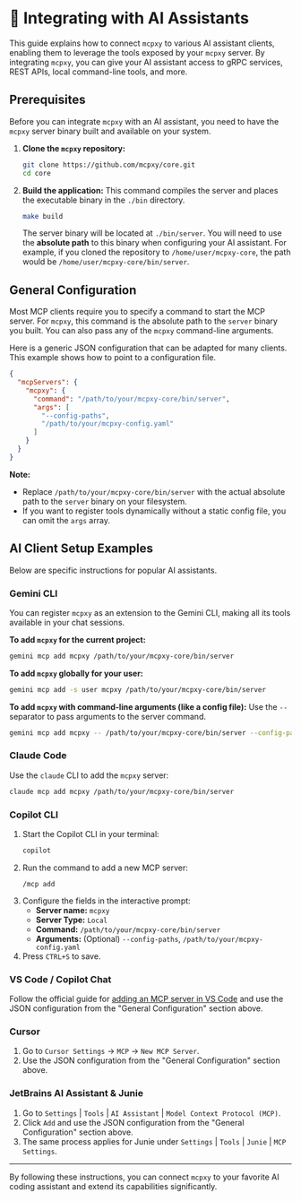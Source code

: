 # 🔌 Integrating with AI Assistants

This guide explains how to connect `mcpxy` to various AI assistant clients, enabling them to leverage the tools exposed by your `mcpxy` server. By integrating `mcpxy`, you can give your AI assistant access to gRPC services, REST APIs, local command-line tools, and more.

## Prerequisites

Before you can integrate `mcpxy` with an AI assistant, you need to have the `mcpxy` server binary built and available on your system.

1.  **Clone the `mcpxy` repository:**
    ```bash
    git clone https://github.com/mcpxy/core.git
    cd core
    ```

2.  **Build the application:**
    This command compiles the server and places the executable binary in the `./bin` directory.
    ```bash
    make build
    ```
    The server binary will be located at `./bin/server`. You will need to use the **absolute path** to this binary when configuring your AI assistant. For example, if you cloned the repository to `/home/user/mcpxy-core`, the path would be `/home/user/mcpxy-core/bin/server`.

## General Configuration

Most MCP clients require you to specify a command to start the MCP server. For `mcpxy`, this command is the absolute path to the `server` binary you built. You can also pass any of the `mcpxy` command-line arguments.

Here is a generic JSON configuration that can be adapted for many clients. This example shows how to point to a configuration file.

```json
{
  "mcpServers": {
    "mcpxy": {
      "command": "/path/to/your/mcpxy-core/bin/server",
      "args": [
        "--config-paths",
        "/path/to/your/mcpxy-config.yaml"
      ]
    }
  }
}
```

**Note:**
*   Replace `/path/to/your/mcpxy-core/bin/server` with the actual absolute path to the `server` binary on your filesystem.
*   If you want to register tools dynamically without a static config file, you can omit the `args` array.

## AI Client Setup Examples

Below are specific instructions for popular AI assistants.

### Gemini CLI

You can register `mcpxy` as an extension to the Gemini CLI, making all its tools available in your chat sessions.

**To add `mcpxy` for the current project:**
```bash
gemini mcp add mcpxy /path/to/your/mcpxy-core/bin/server
```

**To add `mcpxy` globally for your user:**
```bash
gemini mcp add -s user mcpxy /path/to/your/mcpxy-core/bin/server
```

**To add `mcpxy` with command-line arguments (like a config file):**
Use the `--` separator to pass arguments to the server command.
```bash
gemini mcp add mcpxy -- /path/to/your/mcpxy-core/bin/server --config-paths /path/to/your/mcpxy-config.yaml
```

### Claude Code

Use the `claude` CLI to add the `mcpxy` server:
```bash
claude mcp add mcpxy /path/to/your/mcpxy-core/bin/server
```

### Copilot CLI

1.  Start the Copilot CLI in your terminal:
    ```bash
    copilot
    ```
2.  Run the command to add a new MCP server:
    ```
    /mcp add
    ```
3.  Configure the fields in the interactive prompt:
    *   **Server name:** `mcpxy`
    *   **Server Type:** `Local`
    *   **Command:** `/path/to/your/mcpxy-core/bin/server`
    *   **Arguments:** (Optional) `--config-paths`, `/path/to/your/mcpxy-config.yaml`
4. Press `CTRL+S` to save.

### VS Code / Copilot Chat

Follow the official guide for [adding an MCP server in VS Code](https://code.visualstudio.com/docs/copilot/chat/mcp-servers#_add-an-mcp-server) and use the JSON configuration from the "General Configuration" section above.

### Cursor

1.  Go to `Cursor Settings` -> `MCP` -> `New MCP Server`.
2.  Use the JSON configuration from the "General Configuration" section above.

### JetBrains AI Assistant & Junie

1.  Go to `Settings` | `Tools` | `AI Assistant` | `Model Context Protocol (MCP)`.
2.  Click `Add` and use the JSON configuration from the "General Configuration" section above.
3.  The same process applies for Junie under `Settings` | `Tools` | `Junie` | `MCP Settings`.

---

By following these instructions, you can connect `mcpxy` to your favorite AI coding assistant and extend its capabilities significantly.